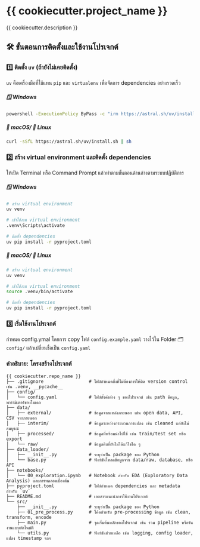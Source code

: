 # {{ cookiecutter.project_name }}

{{ cookiecutter.description }}

## 🛠️ ขั้นตอนการติดตั้งและใช้งานโปรเจกต์

### 1️⃣ ติดตั้ง `uv` (ถ้ายังไม่เคยติดตั้ง)

`uv` คือเครื่องมือที่ใช้แทน `pip` และ `virtualenv` เพื่อจัดการ dependencies อย่างรวดเร็ว

##### 🪟 Windows 
```bash
powershell -ExecutionPolicy ByPass -c "irm https://astral.sh/uv/install.ps1 | iex"
```

##### 🍎 macOS/ 🐧 Linux
```bash
curl -sSfL https://astral.sh/uv/install.sh | sh
```
### 2️⃣ สร้าง virtual environment และติดตั้ง dependencies

ให้เปิด Terminal หรือ Command Prompt แล้วทำตามขั้นตอนด้านล่างตามระบบปฏิบัติการ


##### 🪟 Windows 
```bash
# สร้าง virtual environment
uv venv

# เช้าใช้งาน virtual environment
.venv\Scripts\activate

# ติดตั้ง dependencies
uv pip install -r pyproject.toml
```

##### 🍎 macOS/ 🐧 Linux
```bash
# สร้าง virtual environment
uv venv

# เช้าใช้งาน virtual environment
source .venv/bin/activate

# ติดตั้ง dependencies
uv pip install -r pyproject.toml
```

### 3️⃣ เริ่มใช้งานโปรเจกต์
กำหนด config.ymal โดยการ copy ไฟล์ `config.example.yaml` วางไว้ใน Folder 🗂️ `config/` แล้วเปลี่ยนชื่อเป็น `config.yaml` 

### คำอธิบาย: โครงสร้างโปรเจกต์

```
{{ cookiecutter.repo_name }}
├── .gitignore                 # ไฟล์กำหนดสิ่งที่ไม่ต้องการให้ติด version control เช่น .venv, __pycache__
├── config/
│   └── config.yaml            # ไฟล์ตั้งค่าต่าง ๆ ของโปรเจกต์ เช่น path ข้อมูล, พารามิเตอร์ของโมเดล
├── data/
│   ├── external/              # ข้อมูลจากแหล่งภายนอก เช่น open data, API, CSV จากภายนอก
│   ├── interim/               # ข้อมูลระหว่างกระบวนการแปลง เช่น cleaned แต่ยังไม่สมบูรณ์
│   ├── processed/             # ข้อมูลที่พร้อมนำไปใช้ เช่น train/test set หรือ export
│   └── raw/                   # ข้อมูลดิบที่ยังไม่ได้แก้ไขใด ๆ
├── data_loader/
│   ├── __init__.py            # ระบุว่าเป็น package ของ Python
│   └── base.py                # ฟังก์ชันโหลดข้อมูลจาก data/raw, database, หรือ API
├── notebooks/
│   └── 00_exploration.ipynb   # Notebook สำหรับ EDA (Exploratory Data Analysis) และการทดลองเบื้องต้น
├── pyproject.toml             # ไฟล์กำหนด dependencies และ metadata สำหรับ `uv`
├── README.md                  # เอกสารแนะนำการใช้งานโปรเจกต์
└── src/
    ├── __init__.py            # ระบุว่าเป็น package ของ Python
    ├── 01_pre_process.py      # โค้ดสำหรับ pre-processing ข้อมูล เช่น clean, transform, encode
    ├── main.py                # จุดเริ่มต้นหลักของโปรเจกต์ เช่น รวม pipeline หรือรันงานแบบอัตโนมัติ
    └── utils.py               # ฟังก์ชันช่วยเหลือ เช่น logging, config loader, แปลง timestamp ฯลฯ
```

